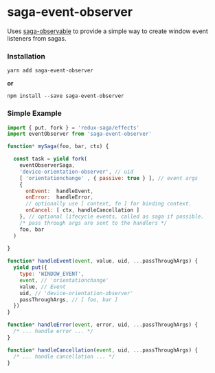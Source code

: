 # saga-event-observer

Uses [saga-observable](https://www.npmjs.com/package/saga-observable) to provide a
simple way to create window event listeners from sagas.


### Installation

```
yarn add saga-event-observer
```

**or**

```
npm install --save saga-event-observer
```

### Simple Example

```js
import { put, fork } = 'redux-saga/effects'
import eventObserver from 'saga-event-observer'

function* mySaga(foo, bar, ctx) {

  const task = yield fork(
    eventObserverSaga,
    'device-orientation-observer', // uid
    [ 'orientationchange' , { passive: true } ], // event args
    {
      onEvent:  handleEvent,
      onError:  handleError,
      // optionally use [ context, fn ] for binding context.
      onCancel: [ ctx, handleCancellation ] 
    }, // optional lifecycle events, called as saga if possible.
    /* pass through args are sent to the handlers */
    foo, bar
  )
  
}

function* handleEvent(event, value, uid, ...passThroughArgs) {
  yield put({
    type: 'WINDOW_EVENT',
    event, // 'orientationchange'
    value, // Event
    uid, // 'device-orientation-observer'
    passThroughArgs, // [ foo, bar ]
  })
}

function* handleError(event, error, uid, ...passThroughArgs) {
  /* ... handle error ... */
}

function* handleCancellation(event, uid, ...passThroughArgs) {
  /* ... handle cancellation ... */
}
```